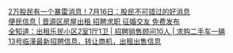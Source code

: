   
[2万股民有一个暴雷消息！7月16日：股民不可错过的好消息](http://www.dianyue.me/archives/778/mzioc2zz0ms26is4/)  
[便民信息 | 晋源区房屋出租 招聘求职 征婚交友 免费发布](http://www.dianyue.me/archives/938/bkmq4in0jty8s6xd/)  
[全知道：出租乐民小区2室1厅1卫 | 招聘销售顾问10人 | 求购二手车一辆](http://www.dianyue.me/archives/084/qb92e0844hzqvsh9/)  
[13号临潼最新招聘信息、转让商机，出租出售信息](http://www.dianyue.me/archives/251/i5fxnicsigkne7ni/)